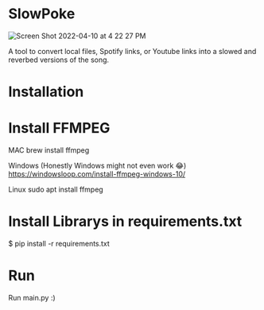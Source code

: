 # SlowPoke


![Screen Shot 2022-04-10 at 4 22 27 PM](https://user-images.githubusercontent.com/30321729/162638288-a7c01abf-1365-443f-a8d1-63f4a9005afb.png)

A tool to convert local files, Spotify links, or Youtube links into a slowed and reverbed versions of the song.

# Installation 

# Install FFMPEG

MAC 
brew install ffmpeg

Windows (Honestly Windows might not even work 😂)
https://windowsloop.com/install-ffmpeg-windows-10/

Linux
sudo apt install ffmpeg


# Install Librarys in requirements.txt 
$ pip install -r requirements.txt


# Run
Run main.py :)
